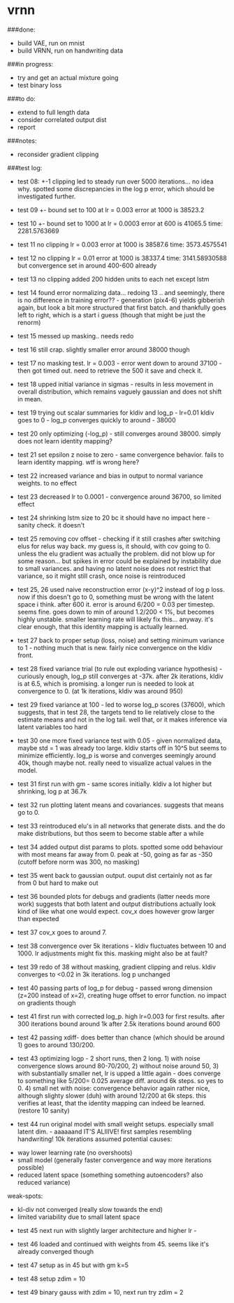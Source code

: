 # vrnn
###done:

- build VAE, run on mnist
- build VRNN, run on handwriting data

###in progress:
- try and get an actual mixture going
- test binary loss

###to do:
- extend to full length data
- consider correlated output dist
- report

###notes:
- reconsider gradient clipping 

###test log:
- test 08: +-1 clipping led to steady run over 5000 iterations... no idea why.
 spotted some discrepancies in the log p error, which should be investigated further.

- test 09 +- bound set to 100 at lr = 0.003 error at 1000 is 38523.2

- test 10 +- bound set to 1000 at lr = 0.0003 error at 600 is 41065.5 time: 2281.5763669

- test 11 no clipping lr = 0.003 error at 1000 is 38587.6 time: 3573.4575541

- test 12 no clipping lr = 0.01 error at 1000 is 38337.4 time: 3141.58930588 but convergence set in around 400-600 already

- test 13 no clipping added 200 hidden units to each net except lstm 

- test 14 found error normalizing data... redoing 13 .. and seemingly, there is no difference in training error??  -  generation (pix4-6) yields gibberish again, but look a bit more structured that first batch. and thankfully goes left to right, which is a start i guess (though that might be just the renorm)

- test 15 messed up masking.. needs redo

- test 16 still crap. slightly smaller error around 38000 though

- test 17 no masking test. lr = 0.003  - error went down to around 37100 - then got timed out. need to retrieve the 500 it save and check it.

- test 18 upped initial variance in sigmas - results in less movement in overall distribution, which remains vaguely gaussian and does not shift in mean.

- test 19 trying out scalar summaries for kldiv and log_p - lr=0.01 kldiv goes to 0 - log_p converges quickly to around - 38000

- test 20 only optimizing (-log_p) - still converges around 38000. simply does not learn identity mapping?

- test 21 set epsilon z noise to zero - same convergence behavior. fails to learn identity mapping. wtf is wrong here?

- test 22 increased variance and bias in output to normal variance weights. to no effect

- test 23 decreased lr to 0.0001 - convergence around 36700, so limited effect

- test 24 shrinking lstm size to 20 bc it should have no impact here - sanity check. it doesn't

- test 25 removing cov offset - checking if it still crashes after switching elus for relus way back. my guess is, it should, with cov going to 0. unless the elu gradient was actually the problem. did not blow up for some reason... but spikes in error could be explained by instability due to small variances. and having no latent noise does not restrict that variance, so it might still crash, once noise is reintroduced

- test 25, 26 used naive reconstruction error (x-y)^2 instead of log p loss. now if this doesn't go to 0, something must be wrong with the latent space i think. after 600 it. error is around 6/200 = 0.03 per timestep. seems fine. goes down to min of around 1.2/200 < 1%, but becomes highly unstable. smaller learning rate will likely fix this... anyway. it's clear enough, that this identity mapping is actually learned. 

- test 27 back to proper setup (loss, noise) and setting minimum variance to 1 - nothing much that is new. fairly nice convergence on the kldiv front. 

- test 28 fixed variance trial (to rule out exploding variance hypothesis) - curiously enough, log_p still converges at -37k. after 2k iterations, kldiv is at 6.5, which is promising. a longer run is needed to look at convergence to 0. (at 1k iterations, kldiv was around 950)

- test 29 fixed variance at 100 - led to worse log_p scores (37600), which suggests, that in test 28, the targets tend to lie relatively close to the estimate means and not in the log tail. well that, or it makes inference via latent variables too hard

- test 30 one more fixed variance test with 0.05 - given normalized data, maybe std = 1 was already too large. kldiv starts off in 10^5 but seems to minimize efficiently. log_p is worse and converges seemingly around 40k, though maybe not. really need to visualize actual values in the model.

- test 31 first run with gm - same scores initially. kldiv a lot higher but shrinking, log p at 36.7k 

- test 32 run plotting latent means and covariances. suggests that means go to 0.

- test 33 reintroduced elu's in all networks that generate dists. and the do make distributions, but thos seem to become stable after a while

- test 34 added output dist params to plots. spotted some odd behaviour with most means far away from 0. peak at -50, going as far as -350 (cutoff before norm was 300, no masking)

- test 35 went back to gaussian output. ouput dist certainly not as far from 0 but hard to make out

- test 36 bounded plots for debugs and gradients (latter needs more work) suggests that both latent and output distributions actually look kind of like what one would expect. cov_x does however grow larger than expected

- test 37 cov_x goes to around 7. 

- test 38 convergence over 5k iterations - kldiv fluctuates between 10 and 1000. lr adjustments might fix this. masking might also be at fault?

- test 39 redo of 38 without masking, gradient clipping and relus. kldiv converges to <0.02 in 3k iterations. log p unchanged

- test 40 passing parts of log_p for debug - passed wrong dimension (z=200 instead of x=2), creating huge offset to error function. no impact on gradients though

- test 41 first run with corrected log_p. high lr=0.003 for first results. after 300 iterations bound around 1k after 2.5k iterations bound around 600

- test 42 passing xdiff- does better than chance (which should be around 1) goes to around 130/200.

- test 43 optimizing logp - 2 short runs, then 2 long. 1) with noise convergence slows around 80-70/200, 2) without noise around 50, 3) with substantially smaller net, lr is upped a little again - does converge to something like 5/200= 0.025 average diff. around 6k steps. so yes to 0. 4) small net with noise: convergence behavior again rather nice, although slighty slower (duh) with around 12/200 at 6k steps. this verifies at least, that the identity mapping can indeed be learned. (restore 10 sanity)

- test 44 run original model with small weight setups. especially small latent dim. - aaaaaand IT'S ALIIIVE! first samples resembling handwriting! 10k iterations
assumed potential causes:
 + way lower learning rate (no overshoots)
 + small model (generally faster convergence and way more iterations possible)
 + reduced latent space (something something autoencoders? also reduced variance)
 

weak-spots:
 + kl-div not converged (really slow towards the end)
 + limited variability due to small latent space

- test 45 next run with slightly larger architecture and higher lr - 

- test 46 loaded and continued with weights from 45. seems like it's already converged though

- test 47 setup as in 45 but with gm k=5

- test 48 setup zdim = 10

- test 49 binary gauss with zdim = 10, next run try zdim = 2
